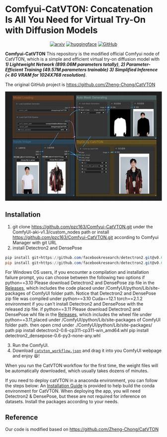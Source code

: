 

# Comfyui-CatVTON: Concatenation Is All You Need for Virtual Try-On with Diffusion Models

<div style="display: flex; justify-content: center; align-items: center;">
  <a href="http://arxiv.org/abs/2407.15886" style="margin: 0 2px;">
    <img src='https://img.shields.io/badge/arXiv-2407.15886-red?style=flat&logo=arXiv&logoColor=red' alt='arxiv'>
  </a>
  <a href='https://huggingface.co/zhengchong/CatVTON' style="margin: 0 2px;">
    <img src='https://img.shields.io/badge/Hugging Face-ckpts-orange?style=flat&logo=HuggingFace&logoColor=orange' alt='huggingface'>
  </a>
  <a href="https://github.com/Zheng-Chong/CatVTON" style="margin: 0 2px;">
    <img src='https://img.shields.io/badge/GitHub-Repo-blue?style=flat&logo=GitHub' alt='GitHub'>
  </a>
</div>



**Comfyui-CatVTON** This repository is the modified official Comfyui node of CatVTON, which is a simple and efficient virtual try-on diffusion model with 
***1) Lightweight Network (899.06M parameters totally)***, 
***2) Parameter-Efficient Training (49.57M parameters trainable)*** 
***3) Simplified Inference (< 8G VRAM for 1024X768 resolution)***.

The original GitHub project is https://github.com/Zheng-Chong/CatVTON

![img.png](img.png)

## Installation
1. git clone https://github.com/pzc163/Comfyui-CatVTON.git under the ComfyUI-aki-v1.3/custom_nodes path or install https://github.com/pzc163/Comfyui-CatVTON.git according to Comfyui Manager with git URL
2. install Detectron2 and DensePose
```PowerShell
pip install git+https://github.com/facebookresearch/detectron2.git@v0.6
pip install git+https://github.com/facebookresearch/detectron2.git@v0.6#subdirectory=projects/DensePose
```
For Windows OS users, if you encounter a compilation and installation failure prompt, you can choose between the following two options
if  python==3.10
Please download Detectron2 and DensePose zip file in the [Releases](https://github.com/pzc163/Comfyui-CatVTON/releases/tag/Detectron2%26densepose), which includes the code placed under /ComfyUI/python/Lib/site-packages of ComfyUI folder path.
Notice that Detectron2 and DensePose zip file was compiled under python==3.10 Cuda==12.1 torch==2.1.2 environment if you can't install Detectron2 and DensePose with the released zip file.
if  python==3.11
Please download Detectron2 and DensePose whl file in the [Releases](https://github.com/pzc163/Comfyui-CatVTON/releases/tag/detectron2-0.6%26densepose-0.6), which includes the wheel file under python==3.11,placed under /ComfyUI/python/Lib/site-packages of ComfyUI folder path.
then open cmd under ./ComfyUI/python/Lib/site-packages/ path
pip install detectron2-0.6-cp311-cp311-win_amd64.whl
pip install detectron2_densepose-0.6-py3-none-any.whl

3. Run the ComfyUI.
4. Download [`catvton_workflow.json`](https://github.com/pzc163/Comfyui-CatVTON/tree/Detectron2%26densepose/workflow/catvton_workflow.json) and drag it into you ComfyUI webpage and enjoy 😆!

When you run the CatVTON workflow for the first time, the weight files will be automatically downloaded, which usually takes dozens of minutes.

If you need to deploy catVTON in a anaconda environment, you can follow the steps below:
An [Installation Guide](https://github.com/Zheng-Chong/CatVTON/blob/main/INSTALL.md) is provided to help build the conda environment for CatVTON. When deploying the app, you will need Detectron2 & DensePose, but these are not required for inference on datasets. Install the packages according to your needs.

## Reference
Our code is modified based on https://github.com/Zheng-Chong/CatVTON

```


